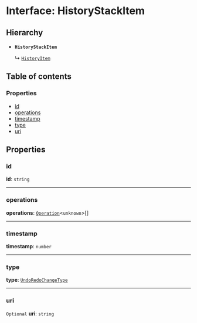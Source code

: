# Interface: HistoryStackItem

## Hierarchy

* **`HistoryStackItem`**

  ↳ [`HistoryItem`](/auto-docs/free-history-plugin/interfaces/HistoryItem.md)

## Table of contents

### Properties

* [id](/auto-docs/free-history-plugin/interfaces/HistoryStackItem.md#id)
* [operations](/auto-docs/free-history-plugin/interfaces/HistoryStackItem.md#operations)
* [timestamp](/auto-docs/free-history-plugin/interfaces/HistoryStackItem.md#timestamp)
* [type](/auto-docs/free-history-plugin/interfaces/HistoryStackItem.md#type)
* [uri](/auto-docs/free-history-plugin/interfaces/HistoryStackItem.md#uri)

## Properties

### id

**id**: `string`

***

### operations

**operations**: [`Operation`](/auto-docs/free-history-plugin/interfaces/Operation.md)<`unknown`>\[]

***

### timestamp

**timestamp**: `number`

***

### type

**type**: [`UndoRedoChangeType`](/auto-docs/free-history-plugin/enums/UndoRedoChangeType.md)

***

### uri

`Optional` **uri**: `string`
